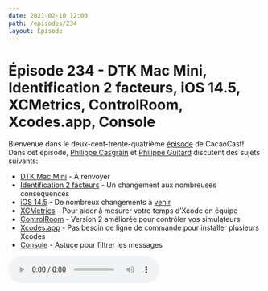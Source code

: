 ```yaml
---
date: 2021-02-10 12:00
path: /episodes/234
layout: Episode
---
```

# Épisode 234 - DTK Mac Mini, Identification 2 facteurs, iOS 14.5, XCMetrics, ControlRoom, Xcodes.app, Console
<p>Bienvenue dans le deux-cent-trente-quatri&egrave;me&nbsp;<a href="https://archive.org/download/cacaocast/cacaocast_234.mp3" title="CacaoCast Episode 234">épisode</a> de CacaoCast! Dans cet épisode, <a href="http://www.twitter.com/philippec" title="Philippe Casgrain sur Twitter">Philippe Casgrain</a> et <a href="http://www.twitter.com/cacaocast" title="Philippe Guitard sur Twitter">Philippe Guitard</a> discutent des sujets suivants:</p>
<ul>
<li><a href="https://9to5mac.com/2021/02/06/apple-silicon-dtk-saga" title="DTK Mac Mini">DTK Mac Mini</a> - À renvoyer</li>
<li><a href="https://developer.apple.com/support/authentication/" title="Identification 2 facteurs">Identification 2 facteurs</a> - Un changement aux nombreuses conséquences</li>
<li><a href="https://twitter.com/andyplace2/status/1356335119812812800" title="iOS 14.5">iOS 14.5</a> - De nombreux changements à <a href="https://www.apple.com/ca/fr/privacy/" title="venir">venir</a></li>
<li><a href="https://xcmetrics.io" title="XCMetrics">XCMetrics</a> - Pour aider à mesurer votre temps d’Xcode en équipe</li>
<li><a href="https://github.com/twostraws/ControlRoom" title="ControlRoom">ControlRoom</a> - Version 2 améliorée pour contrôler vos simulateurs</li>
<li><a href="https://github.com/RobotsAndPencils/XcodesApp" title="Xcodes.app">Xcodes.app</a> - Pas besoin de ligne de commande pour installer plusieurs Xcodes</li>
<li><a href="https://twitter.com/Catfish_Man/status/1353805011738738690" title="Console">Console</a> - Astuce pour filtrer les messages</li>
</ul>
<p><audio controls><source src="https://archive.org/download/cacaocast/cacaocast_234.mp3" type="audio/mpeg"><source src="https://archive.org/download/cacaocast/cacaocast_234.mp3" type="audio/mp4">Votre navigateur ne supporte pas l'élément audio / Your browser does not support the audio element.</audio></p>
